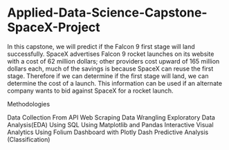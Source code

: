# Applied-Data-Science-Capstone-SpaceX-Project

In this capstone, we will predict if the Falcon 9 first stage will land successfully.
SpaceX advertises Falcon 9 rocket launches on its website with a cost of 62 million dollars; 
other providers cost upward of 165 million dollars each, much of the savings is because SpaceX can reuse the first stage. 
Therefore if we can determine if the first stage will land, we can determine the cost of a launch.
This information can be used if an alternate company wants to bid against SpaceX for a rocket launch.

Methodologies 

Data Collection 
  From API 
  Web Scraping
Data Wrangling
Exploratory Data Analysis(EDA) 
  Using SQL 
  Using Matplotlib and Pandas
Interactive Visual Analytics 
  Using Folium
  Dashboard with Plotly Dash
Predictive Analysis (Classification)
